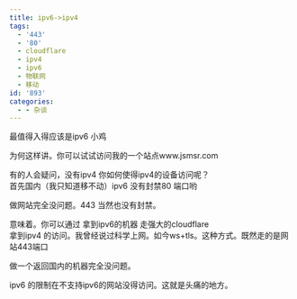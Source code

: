 ```yaml
---
title: ipv6->ipv4
tags:
  - '443'
  - '80'
  - cloudflare
  - ipv4
  - ipv6
  - 物联网
  - 移动
id: '893'
categories:
  - - 杂谈
---
```


最值得入得应该是ipv6 小鸡

为何这样讲。你可以试试访问我的一个站点www.jsmsr.com

有的人会疑问，没有ipv4 你如何使得ipv4的设备访问呢？  
首先国内（我只知道移不动）ipv6 没有封禁80 端口哟

做网站完全没问题。443 当然也没有封禁。

意味着。你可以通过 拿到ipv6的机器 走强大的cloudflare  
拿到ipv4 的访问。我曾经说过科学上网。如今ws+tls。这种方式。既然走的是网站443端口

做一个返回国内的机器完全没问题。

ipv6 的限制在不支持ipv6的网站没得访问。这就是头痛的地方。